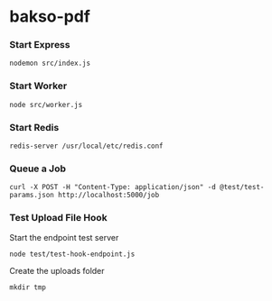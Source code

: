 # bakso-pdf

### Start Express
```
nodemon src/index.js
```

### Start Worker
```
node src/worker.js
```

### Start Redis
```
redis-server /usr/local/etc/redis.conf
```


### Queue a Job
```
curl -X POST -H "Content-Type: application/json" -d @test/test-params.json http://localhost:5000/job
```

### Test Upload File Hook

Start the endpoint test server
```
node test/test-hook-endpoint.js
```

Create the uploads folder
```
mkdir tmp
```
